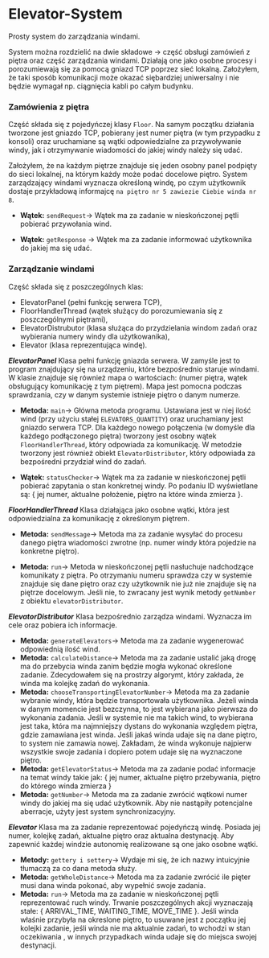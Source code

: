 # Elevator-System
Prosty system do zarządzania windami.

System można rozdzielić na dwie składowe -> część obsługi zamówień z piętra oraz część zarządzania windami. Działają one jako osobne procesy i porozumiewają się za pomocą gniazd TCP poprzez sieć lokalną. Założyłem, że taki sposób komunikacji może okazać siębardziej uniwersalny i nie będzie wymagał np. ciągnięcia kabli po całym budynku. 

### Zamówienia z piętra

Część składa się z pojedyńczej klasy `Floor`. Na samym początku działania tworzone jest gniazdo TCP, pobierany jest numer piętra (w tym przypadku z konsoli) oraz uruchamiane są wątki odpowiedzialne za przywoływanie windy, jak i otrzymywanie wiadomości do jakiej windy należy się udać.

Założyłem, że na każdym piętrze znajduje się jeden osobny panel podpięty do sieci lokalnej, na którym każdy może podać docelowe piętro. System zarządzający windami wyznacza określoną windę, po czym użytkownik dostaje przykładową informajcę `na piętro nr 5 zawiezie Ciebie winda nr 8`.

* **Wątek:** `sendRequest`->
Wątek ma za zadanie w nieskończonej pętli pobierać przywołania wind. 

* **Wątek:** `getResponse` ->
Wątek ma za zadanie informować użytkownika do jakiej ma się udać.


### Zarządzanie windami

Część składa się z poszczególnych klas:

- ElevatorPanel (pełni funkcję serwera TCP),
- FloorHandlerThread (wątek służący do porozumiewania się z poszczególnymi piętrami),
- ElevatorDistrubutor (klasa służąca do przydzielania windom zadań oraz wybierania numery windy dla użytkowanika),
- Elevator (klasa reprezentująca windę).

***ElevatorPanel*** 
Klasa pełni funkcję gniazda serwera. W zamyśle jest to program znajdujący się na urządzeniu, które bezpośrednio staruje windami.
W klasie znajduje się również mapa o wartościach: (numer piętra, wątek obsługujący komunikację z tym piętrem). Mapa jest pomocna podczas sprawdzania, czy w danym systemie istnieje piętro o danym numerze.
* **Metoda:** `main`->
Główna metoda programu. Ustawiana jest w niej ilość wind (przy użyciu stałej `ELEVATORS_QUANTITY`) oraz uruchamiany jest gniazdo serwera TCP.
Dla każdego nowego połączenia (w domyśle dla każdego podłączonego piętra) tworzony jest osobny wątek `FloorHandlerThread`, który odpowiada za komunikację.
W metodzie tworzony jest również obiekt `ElevatorDistributor`, który odpowiada za bezpośredni przydział wind do zadań.

* **Wątek:** `statusChecker`->
Wątek ma za zadanie w nieskończonej pętli pobierać zapytania o stan konkretnej windy. Po podaniu ID wyświetlane są: { jej numer, aktualne położenie, piętro na które winda zmierza }.

 
***FloorHandlerThread***
Klasa działająca jako osobne wątki, która jest odpowiedzialna za komunikację z określonym piętrem.

* **Metoda:** `sendMessage`-> Metoda ma za zadanie wysyłać do procesu danego piętra wiadomości zwrotne (np. numer windy która pojedzie na konkretne piętro).

* **Metoda:** `run`-> Metoda w nieskończonej pętli nasłuchuje nadchodzące komunikaty z piętra. Po otrzymaniu numeru sprawdza czy w systemie znajduje się dane piętro oraz czy użytkownik nie już nie znajduje się na piętrze docelowym.
Jeśli nie, to zwracany jest wynik metody `getNumber` z obiektu `elevatorDistributor`.

***ElevatorDistributor***
Klasa bezpośrednio zarządza windami. Wyznacza im cele oraz pobiera ich informacje.

* **Metoda:** `generateElevators`-> Metoda ma za zadanie wygenerować odpowiednią ilość wind.
* **Metoda:** `calculateDistance`-> Metoda ma za zadanie ustalić jaką drogę ma do przebycia winda zanim będzie mogła wykonać określone zadanie. Zdecydowałem się na prostrzy algorymt, który zakłada, że winda ma kolejkę zadań do wykonania.
* **Metoda:** `chooseTransportingElevatorNumber`-> Metoda ma za zadanie wybranie windy, która będzie transportowała użytkownika. Jeżeli winda w danym momencie jest bezczynna, to jest wybierana jako pierwsza do wykonania zadania. Jeśli w systemie nie ma takich wind, to wybierana jest taka, która ma najmniejszy dystans do wykonania względem piętra, gdzie zamawiana jest winda.
Jeśli jakaś winda udaje się na dane piętro, to system nie zamawia nowej. Zakładam, że winda wykonuje najpierw wszystkie swoje zadania i dopiero potem udaje się na wyznaczone piętro.
* **Metoda:** `getElevatorStatus`-> Metoda ma za zadanie podać informacje na temat windy takie jak: { jej numer, aktualne piętro przebywania, piętro do którego winda zmierza }
* **Metoda:** `getNumber`-> Metoda ma za zadanie zwrócić wątkowi numer windy do jakiej ma się udać użytkownik. Aby nie nastąpiły potencjalne aberracje, użyty jest system synchronizacyjny.


***Elevator***
Klasa ma za zadanie reprezentować pojedyńczą windę. Posiada jej numer, kolejkę zadań, aktualne piętro oraz aktualna destynację.
Aby zapewnić każdej windzie autonomię realizowane są one jako osobne wątki.
* **Metody:** `gettery i settery`-> Wydaje mi się, że ich nazwy intuicyjnie tłumaczą za co dana metoda służy.
* **Metoda:** `getWholeDistance`-> Metoda ma za zadanie zwrócić ile pięter musi dana winda pokonać, aby wypełnić swoje zadania.
* **Metoda:** `run`-> Metoda ma za zadanie w nieskończonej pętli reprezentować ruch windy. Trwanie poszczególnych akcji wyznaczają stałe: { ARRIVAL_TIME, WAITING_TIME, MOVE_TIME }.
Jeśli winda właśnie przybyła na okreslone piętro, to usuwane jest z początku jej kolejki zadanie, jeśli winda nie ma aktualnie zadań, to wchodzi w stan oczekiwania
, w innych przypadkach winda udaje się do miejsca swojej destynacji. 